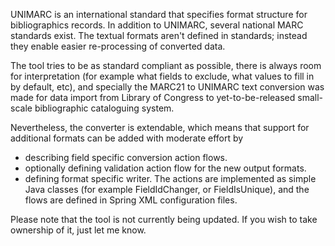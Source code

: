 UNIMARC is an international standard that specifies format structure for bibliographics records. In addition to UNIMARC, several national MARC standards exist. The textual formats aren't defined in standards; instead they enable easier re-processing of converted data.

The tool tries to be as standard compliant as possible, there is always room for interpretation (for example what fields to exclude, what values to fill in by default, etc), and specially the MARC21 to UNIMARC text conversion was made for data import from Library of Congress to yet-to-be-released small-scale bibliographic cataloguing system.

Nevertheless, the converter is extendable, which means that support for additional formats can be added with moderate effort by
  * describing field specific conversion action flows.
  * optionally defining validation action flow for the new output formats.
  * defining format specific writer.
The actions are implemented as simple Java classes (for example FieldIdChanger, or FieldIsUnique), and the flows are defined in Spring XML configuration files.

Please note that the tool is not currently being updated. If you wish to take ownership of it, just let me know.